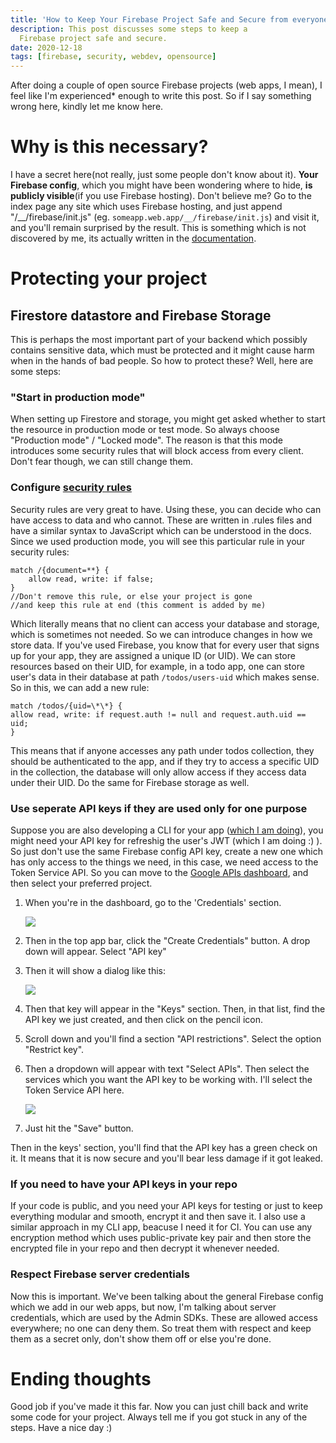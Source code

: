 ```yaml
---
title: 'How to Keep Your Firebase Project Safe and Secure from everyone'
description: This post discusses some steps to keep a
  Firebase project safe and secure.
date: 2020-12-18
tags: [firebase, security, webdev, opensource]
---
```


After doing a couple of open source Firebase projects (web apps, I mean), I feel
like I'm experienced\* enough to write this post. So if I say something wrong
here, kindly let me know here.

# Why is this necessary?

I have a secret here(not really, just some people don't know about it). **Your
Firebase config**, which you might have been wondering where to hide, **is
publicly visible**(if you use Firebase hosting). Don't believe me? Go to the
index page any site which uses Firebase hosting, and just append
"/\_\_/firebase/init.js" (eg. `someapp.web.app/__/firebase/init.js`) and visit
it, and you'll remain surprised by the result. This is something which is not
discovered by me, its actually written in the
[documentation](https://firebase.google.com/docs/hosting/reserved-urls).

# Protecting your project

## Firestore datastore and Firebase Storage

This is perhaps the most important part of your backend which possibly contains
sensitive data, which must be protected and it might cause harm when in the
hands of bad people. So how to protect these? Well, here are some steps:

### "Start in production mode"

When setting up Firestore and storage, you might get asked whether to start the
resource in production mode or test mode. So always choose "Production mode" /
"Locked mode". The reason is that this mode introduces some security rules that
will block access from every client. Don't fear though, we can still change
them.

### Configure [security rules](https://firebase.google.com/docs/rules)

Security rules are very great to have. Using these, you can decide who can have
access to data and who cannot. These are written in .rules files and have a
similar syntax to JavaScript which can be understood in the docs. Since we used
production mode, you will see this particular rule in your security rules:

```
match /{document=**} {
    allow read, write: if false;
}
//Don't remove this rule, or else your project is gone
//and keep this rule at end (this comment is added by me)
```

Which literally means that no client can access your database and storage, which
is sometimes not needed. So we can introduce changes in how we store data. If
you've used Firebase, you know that for every user that signs up for your app,
they are assigned a unique ID (or UID). We can store resources based on their
UID, for example, in a todo app, one can store user's data in their database at
path `/todos/users-uid` which makes sense. So in this, we can add a new rule:

```
match /todos/{uid=\*\*} {
allow read, write: if request.auth != null and request.auth.uid == uid;
}
```

This means that if anyone accesses any path under todos collection, they should
be authenticated to the app, and if they try to access a specific UID in the
collection, the database will only allow access if they access data under their
UID. Do the same for Firebase storage as well.

### Use seperate API keys if they are used only for one purpose

Suppose you are also developing a CLI for your app ([which I am
doing](https://github.com/obnoxiousnerd/lookahead)), you might need your API key
for refreshig the user's JWT (which I am doing :) ). So just don't use the same
Firebase config API key, create a new one which has only access to the things we
need, in this case, we need access to the Token Service API. So you can move to
the [Google APIs dashboard](https://console.developers.google.com/), and then
select your preferred project.

1. When you're in the dashboard, go to the 'Credentials' section.

   ![](https://i.imgur.com/uocb2U3.png)

2. Then in the top app bar, click the "Create Credentials" button. A drop down
   will appear. Select "API key"

3. Then it will show a dialog like this:

   ![](https://i.imgur.com/os9Ptgt.png)

4. Then that key will appear in the "Keys" section. Then, in that list, find the
   API key we just created, and then click on the pencil icon.

5. Scroll down and you'll find a section "API restrictions". Select the option
   "Restrict key".

6. Then a dropdown will appear with text "Select APIs". Then select the services
   which you want the API key to be working with. I'll select the Token Service
   API here.

   ![](https://i.imgur.com/DOWZTMi.png)

7. Just hit the "Save" button.

Then in the keys' section, you'll find that the API key has a green check on it.
It means that it is now secure and you'll bear less damage if it got leaked.

### If you need to have your API keys in your repo

If your code is public, and you need your API keys for testing or just to keep
everything modular and smooth, encrypt it and then save it. I also use a similar
approach in my CLI app, beacuse I need it for CI. You can use any encryption
method which uses public-private key pair and then store the encrypted file in
your repo and then decrypt it whenever needed.

### Respect Firebase server credentials

Now this is important. We've been talking about the general Firebase config
which we add in our web apps, but now, I'm talking about server credentials,
which are used by the Admin SDKs. These are allowed access everywhere; no one
can deny them. So treat them with respect and keep them as a secret only, don't
show them off or else you're done.

# Ending thoughts

Good job if you've made it this far. Now you can just chill back and write some
code for your project. Always tell me if you got stuck in any of the steps. Have
a nice day :)
